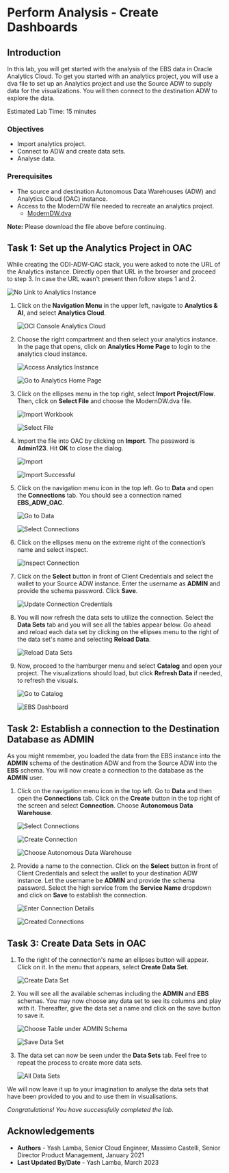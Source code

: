 # Perform Analysis - Create Dashboards

## Introduction

In this lab, you will get started with the analysis of the EBS data in Oracle Analytics Cloud. To get you started with an analytics project, you will use a dva file to set up an Analytics project and use the Source ADW to supply data for the visualizations. You will then connect to the destination ADW to explore the data.

Estimated Lab Time: 15 minutes

### Objectives

- Import analytics project.
- Connect to ADW and create data sets.
- Analyse data.

### Prerequisites

- The source and destination Autonomous Data Warehouses (ADW) and Analytics Cloud (OAC) instance.
- Access to the ModernDW file needed to recreate an analytics project.
    - [ModernDW.dva](https://objectstorage.us-ashburn-1.oraclecloud.com/p/VEKec7t0mGwBkJX92Jn0nMptuXIlEpJ5XJA-A6C9PymRgY2LhKbjWqHeB5rVBbaV/n/c4u04/b/livelabsfiles/o/data-management-library-files/modern-data-warehouse/ModernDW.dva)

**Note:** Please download the file above before continuing.

## Task 1: Set up the Analytics Project in OAC 

While creating the ODI-ADW-OAC stack, you were asked to note the URL of the Analytics instance. Directly open that URL in the browser and proceed to step 3. In case the URL wasn't present then follow steps 1 and 2.

![No Link to Analytics Instance](./images/no-link-to-oac.png "No Link to Analytics Instance")

1. Click on the **Navigation Menu** in the upper left, navigate to **Analytics & AI**, and select **Analytics Cloud**.

	![OCI Console Analytics Cloud](https://oracle-livelabs.github.io/common/images/console/analytics-oac.png "OCI Console Analytics Cloud")

2. Choose the right compartment and then select your analytics instance. In the page that opens, click on **Analytics Home Page** to login to the analytics cloud instance.

    ![Access Analytics Instance](./images/access-analytics-instance.png "Access Analytics Instance")

    ![Go to Analytics Home Page](./images/go-to-analytics-home-page.png "Go to Analytics Home Page")

3. Click on the ellipses menu in the top right, select **Import Project/Flow**. Then, click on **Select File** and choose the ModernDW.dva file.

    ![Import Workbook](./images/import-workbook.png "Import Workbook")

    ![Select File](./images/select-file.png "Select File")

4.  Import the file into OAC by clicking on **Import**. The password is **Admin123**. Hit **OK** to close the dialog.

    ![Import](./images/import-dva.png "Import")

    ![Import Successful](./images/dva-import-successful.png "Import Successful")

5. Click on the navigation menu icon in the top left. Go to **Data** and open the **Connections** tab. You should see a connection named **EBS\_ADW\_OAC**.

    ![Go to Data](./images/go-to-data-page.png "Go to Data")

    ![Select Connections](./images/go-to-connections-tab.png "Select Connections")

6. Click on the ellipses menu on the extreme right of the connection’s name and select inspect.

    ![Inspect Connection](./images/inspect-connection.png "Inspect Connection")

7. Click on the **Select** button in front of Client Credentials and select the wallet to your Source ADW instance. Enter the username as **ADMIN** and provide the schema password. Click **Save**.

    ![Update Connection Credentials](./images/update-connection-credentials.png "Update Connection Credentials")

8. You will now refresh the data sets to utilize the connection. Select the **Data Sets** tab and you will see all the tables appear below. Go ahead and reload each data set by clicking on the ellipses menu to the right of the data set's name and selecting **Reload Data**.

    ![Reload Data Sets](./images/reload-data-sets.png "Reload Data Sets")

9. Now, proceed to the hamburger menu and select **Catalog** and open your project. The visualizations should load, but click **Refresh Data** if needed, to refresh the visuals.

    ![Go to Catalog](./images/go-to-catalog.png "Go to Catalog")

    ![EBS Dashboard](./images/ebs-dashboard.png "EBS Dashboard")

## Task 2: Establish a connection to the Destination Database as ADMIN

As you might remember, you loaded the data from the EBS instance into the **ADMIN** schema of the destination ADW and from the Source ADW into the **EBS** schema. You will now create a connection to the database as the **ADMIN** user.

1. Click on the navigation menu icon in the top left. Go to **Data** and then open the **Connections** tab. Click on the **Create** button in the top right of the screen and select **Connection**. Choose **Autonomous Data Warehouse**.

    ![Select Connections](./images/go-to-connections-tab.png "Select Connections")

    ![Create Connection](./images/create-connection.png "Create Connection")

    ![Choose Autonomous Data Warehouse](./images/choose-connection-type.png "Choose Autonomous Data Warehouse")

3. Provide a name to the connection. Click on the **Select** button in front of Client Credentials and select the wallet to your destination ADW instance. Let the username be **ADMIN** and provide the schema password. Select the high service from the **Service Name** dropdown and click on **Save** to establish the connection.

    ![Enter Connection Details](./images/enter-connection-details.png "Enter Connection Details")

    ![Created Connections](./images/connections.png "Created Connections")

## Task 3: Create Data Sets in OAC

1. To the right of the connection's name an ellipses button will appear. Click on it. In the menu that appears, select **Create Data Set**. 

    ![Create Data Set](./images/create-data-set.png "Create Data Set")

2. You will see all the available schemas including the **ADMIN** and **EBS** schemas. You may now choose any data set to see its columns and play with it. Thereafter, give the data set a name and click on the save button to save it.

    ![Choose Table under ADMIN Schema](./images/choose-table-under-admin-schema.png "Choose Table under ADMIN Schema")

    ![Save Data Set](./images/save-data-set.png "Save Data Set")

3. The data set can now be seen under the **Data Sets** tab. Feel free to repeat the process to create more data sets.

    ![All Data Sets](./images/all-datasets.png "All Data Sets")

We will now leave it up to your imagination to analyse the data sets that have been provided to you and to use them in visualisations.

*Congratulations! You have successfully completed the lab*.

## Acknowledgements
- **Authors** - Yash Lamba, Senior Cloud Engineer, Massimo Castelli, Senior Director Product Management, January 2021
- **Last Updated By/Date** - Yash Lamba, March 2023
